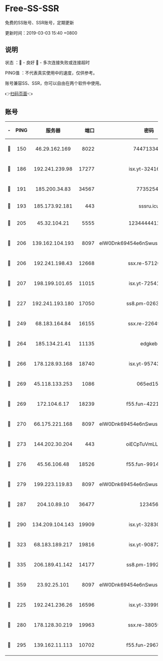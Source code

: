 # Free-SS-SSR

免费的SS账号、SSR账号，定期更新

更新时间：2019-03-03 15:40 +0800

## 说明

状态     ：🙂 - 良好 🙁 - 多次连接失败或连接超时

PING值   ：不代表真实使用中的速度，仅供参考。

账号兼容SS、SSR，你可以自由在两个软件中使用。

👉[扫码页面](https://liesauer.github.io/free-ss-ssr.github.io/)👈

## 账号

|-|PING|服务器|端口|密码|加密方式|区域|
|:----:|:----:|:-----:|-----:|:----:|:----:|:----:|
|🙂|150|46.29.162.169|8022|7447133485|aes-256-cfb|RU|
|🙂|186|192.241.239.98|17277|isx.yt-32416797|aes-256-cfb|US|
|🙂|191|185.200.34.83|34567|77352549|aes-256-cfb|US|
|🙂|193|185.173.92.181|443|sssru.icu|rc4-md5|RU|
|🙂|205|45.32.104.21|5555|1234444411111|aes-256-cfb|SG|
|🙂|206|139.162.104.193|8097|eIW0Dnk69454e6nSwuspv9DmS201tQ0D|aes-256-cfb|JP|
|🙂|206|192.241.198.43|12668|ssx.re-57120332|aes-256-cfb|US|
|🙂|207|198.199.101.65|11015|isx.yt-72541934|aes-256-cfb|US|
|🙂|227|192.241.193.180|17050|ss8.pm-02632240|aes-256-cfb|US|
|🙂|249|68.183.164.84|16155|ssx.re-22649975|aes-256-cfb|US|
|🙂|264|185.134.21.41|11135|edgkeb|aes-256-cfb|GB|
|🙂|266|178.128.93.168|18740|isx.yt-95743585|aes-256-cfb|SG|
|🙂|269|45.118.133.253|1086|065ed15a|aes-256-cfb|SG|
|🙂|269|172.104.6.17|18239|f55.fun-42215388|aes-256-cfb|US|
|🙂|270|66.175.221.168|8097|eIW0Dnk69454e6nSwuspv9DmS201tQ0D|aes-256-cfb|US|
|🙂|273|144.202.30.204|443|oiECpTuVmLLxk4Ts|aes-256-cfb|US|
|🙂|276|45.56.106.48|18526|f55.fun-99140423|aes-256-cfb|US|
|🙂|279|199.223.119.83|8097|eIW0Dnk69454e6nSwuspv9DmS201tQ0D|aes-256-cfb|US|
|🙂|287|204.10.89.10|36477|123456|aes-256-cfb|US|
|🙂|290|134.209.104.143|19909|isx.yt-32830951|aes-256-cfb|SG|
|🙂|323|68.183.189.217|19816|isx.yt-90872809|aes-256-cfb|SG|
|🙂|335|206.189.41.142|14177|ss8.pm-19928527|aes-256-cfb|SG|
|🙂|359|23.92.25.101|8097|eIW0Dnk69454e6nSwuspv9DmS201tQ0D|aes-256-cfb|US|
|🙂|225|192.241.236.26|16596|isx.yt-33999911|aes-256-cfb|US|
|🙂|280|178.128.30.219|19963|ssx.re-38059687|aes-256-cfb|SG|
|🙂|295|139.162.11.113|10702|f55.fun-29670357|aes-256-cfb|SG|
